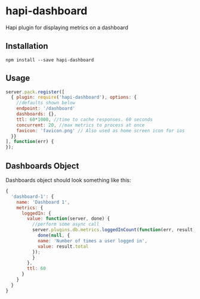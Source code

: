 hapi-dashboard
==============

Hapi plugin for displaying metrics on a dashboard


## Installation

`npm install --save hapi-dashboard`

## Usage

```js
server.pack.register([
  { plugin: require('hapi-dashboard'), options: {
    //defaults shown below
    endpoint: '/dashboard'
    dashboards: {},
    ttl: 60*1000, //time to cache responses. 60 seconds
    concurrent: 20, //max metrics to process at once
    favicon: 'favicon.png' // Also used as home screen icon for ios
  }}
], function(err) {
});
```

## Dashboards Object

Dashboards object should look something like this:

```js
{
  'dashboard-1': {
    name: 'Dashboard 1',
    metrics: {
      loggedIn: {
        value: function(server, done) {
          //perform some async call
          server.plugins.db.metrics.loggedInCount(function(err, result) {
            done(null, {
            name: 'Number of times a user logged in',
            value: result.total
          });
          }
        },
        ttl: 60
      }
    }
  }
}
```
